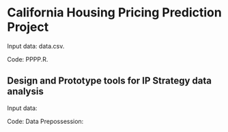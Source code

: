 # California Housing Pricing Prediction Project

Input data: data.csv.

Code: PPPP.R.

## Design and Prototype tools for IP Strategy data analysis

Input data:

Code: Data Prepossession:

## 


